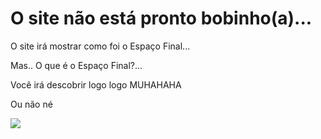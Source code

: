 <html>
  <head>
    <H1> O site não está pronto bobinho(a)...</H1> 
    </head>   
    <body>
      <p>O site irá mostrar como foi o Espaço Final...</p>
      <p>Mas.. O que é o Espaço Final?...</p>
      <p>Você irá descobrir logo logo MUHAHAHA</p>
      <p>Ou não né</p>
      <img src="https://cdn-images-1.medium.com/max/1200/1*ftFOlB7G_muX2b1ebmtz7g.gif">
    </body>
</html>
